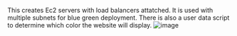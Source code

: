 This creates Ec2 servers with load balancers attatched. It is used with multiple subnets for blue green deployment. There is also a user data script to determine which color the website will display.
![image](https://github.com/Vizokey/rwbtf/assets/141274712/1c02daef-b98e-4221-a327-075e0353b918)

